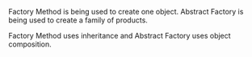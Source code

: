 Factory Method is being used to create one object.
Abstract Factory is being used to create a family of products. 


Factory Method uses inheritance and Abstract Factory uses object composition. 
